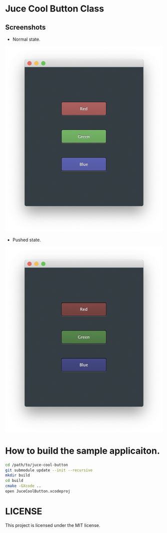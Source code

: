 # Juce Cool Button Class

## Screenshots

* Normal state.

![normal.png](./image/normal.png)

* Pushed state.

![pushed.png](./image/pushed.png)

# How to build the sample applicaiton.

```sh
cd /path/to/juce-cool-button
git submodule update --init --recursive
mkdir build
cd build
cmake -GXcode ..
open JuceCoolButton.xcodeproj
```

# LICENSE

This project is licensed under the MIT license.

